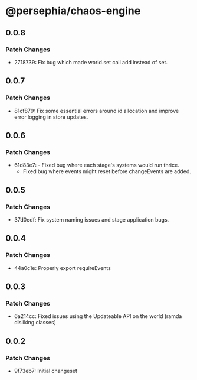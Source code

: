 # @persephia/chaos-engine

## 0.0.8

### Patch Changes

- 2718739: Fix bug which made world.set call add instead of set.

## 0.0.7

### Patch Changes

- 81cf879: Fix some essential errors around id allocation and improve error logging in store updates.

## 0.0.6

### Patch Changes

- 61d83e7: - Fixed bug where each stage's systems would run thrice.
  - Fixed bug where events might reset before changeEvents are added.

## 0.0.5

### Patch Changes

- 37d0edf: Fix system naming issues and stage application bugs.

## 0.0.4

### Patch Changes

- 44a0c1e: Properly export requireEvents

## 0.0.3

### Patch Changes

- 6a214cc: Fixed issues using the Updateable API on the world (ramda disliking classes)

## 0.0.2

### Patch Changes

- 9f73eb7: Initial changeset
